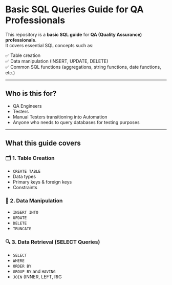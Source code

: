 # Basic SQL Queries Guide for QA Professionals

This repository is a **basic SQL guide** for **QA (Quality Assurance) professionals**.  
It covers essential SQL concepts such as:

✅ Table creation  
✅ Data manipulation (INSERT, UPDATE, DELETE)  
✅ Common SQL functions (aggregations, string functions, date functions, etc.)  

---

## Who is this for?

- QA Engineers
- Testers
- Manual Testers transitioning into Automation
- Anyone who needs to query databases for testing purposes

---

## What this guide covers

### 🗂️ 1. Table Creation

- `CREATE TABLE`
- Data types
- Primary keys & foreign keys
- Constraints

### 📝 2. Data Manipulation

- `INSERT INTO`
- `UPDATE`
- `DELETE`
- `TRUNCATE`

### 🔍 3. Data Retrieval (SELECT Queries)

- `SELECT`
- `WHERE`
- `ORDER BY`
- `GROUP BY` and `HAVING`
- `JOIN` (INNER, LEFT, RIG

